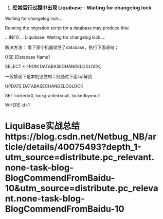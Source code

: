 1. ### 经常运行过程中出现 Liquibase - Waiting for changelog lock

Waiting for changelog lock....

Running the migration script for a database may produce this:

...INFO … Liquibase: Waiting for changelog lock....

解决方法： 看下那个机器锁住了database，执行下面语句；

USE \[Database Name\]

SELECT \* FROM DATABASECHANGELOGLOCK;

一般情况下是本机锁住的；则通过下面sql解锁

UPDATE DATABASECHANGELOGLOCK

SET locked=0, lockgranted=null, lockedby=null

WHERE id=1

# LiquiBase实战总结https://blog.csdn.net/Netbug\_NB/article/details/40075493?depth\_1-utm\_source=distribute.pc\_relevant.none-task-blog-BlogCommendFromBaidu-10&utm\_source=distribute.pc\_relevant.none-task-blog-BlogCommendFromBaidu-10



